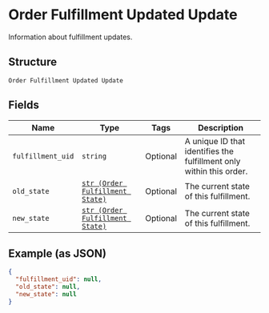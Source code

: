 
# Order Fulfillment Updated Update

Information about fulfillment updates.

## Structure

`Order Fulfillment Updated Update`

## Fields

| Name | Type | Tags | Description |
|  --- | --- | --- | --- |
| `fulfillment_uid` | `string` | Optional | A unique ID that identifies the fulfillment only within this order. |
| `old_state` | [`str (Order Fulfillment State)`](../../doc/models/order-fulfillment-state.md) | Optional | The current state of this fulfillment. |
| `new_state` | [`str (Order Fulfillment State)`](../../doc/models/order-fulfillment-state.md) | Optional | The current state of this fulfillment. |

## Example (as JSON)

```json
{
  "fulfillment_uid": null,
  "old_state": null,
  "new_state": null
}
```

